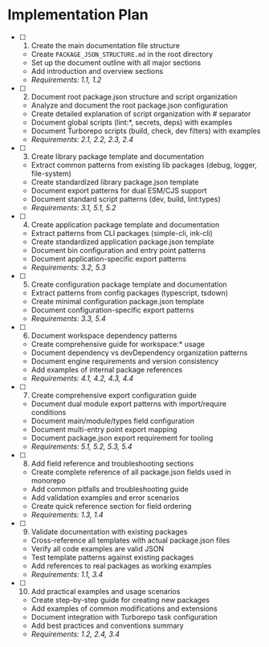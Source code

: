 # Implementation Plan

- [ ] 1. Create the main documentation file structure
  - Create `PACKAGE_JSON_STRUCTURE.md` in the root directory
  - Set up the document outline with all major sections
  - Add introduction and overview sections
  - _Requirements: 1.1, 1.2_

- [ ] 2. Document root package.json structure and script organization
  - Analyze and document the root package.json configuration
  - Create detailed explanation of script organization with # separator
  - Document global scripts (lint:*, secrets, deps) with examples
  - Document Turborepo scripts (build, check, dev filters) with examples
  - _Requirements: 2.1, 2.2, 2.3, 2.4_

- [ ] 3. Create library package template and documentation
  - Extract common patterns from existing lib packages (debug, logger, file-system)
  - Create standardized library package.json template
  - Document export patterns for dual ESM/CJS support
  - Document standard script patterns (dev, build, lint:types)
  - _Requirements: 3.1, 5.1, 5.2_

- [ ] 4. Create application package template and documentation
  - Extract patterns from CLI packages (simple-cli, ink-cli)
  - Create standardized application package.json template
  - Document bin configuration and entry point patterns
  - Document application-specific export patterns
  - _Requirements: 3.2, 5.3_

- [ ] 5. Create configuration package template and documentation
  - Extract patterns from config packages (typescript, tsdown)
  - Create minimal configuration package.json template
  - Document configuration-specific export patterns
  - _Requirements: 3.3, 5.4_

- [ ] 6. Document workspace dependency patterns
  - Create comprehensive guide for workspace:* usage
  - Document dependency vs devDependency organization patterns
  - Document engine requirements and version consistency
  - Add examples of internal package references
  - _Requirements: 4.1, 4.2, 4.3, 4.4_

- [ ] 7. Create comprehensive export configuration guide
  - Document dual module export patterns with import/require conditions
  - Document main/module/types field configuration
  - Document multi-entry point export mapping
  - Document package.json export requirement for tooling
  - _Requirements: 5.1, 5.2, 5.3, 5.4_

- [ ] 8. Add field reference and troubleshooting sections
  - Create complete reference of all package.json fields used in monorepo
  - Add common pitfalls and troubleshooting guide
  - Add validation examples and error scenarios
  - Create quick reference section for field ordering
  - _Requirements: 1.3, 1.4_

- [ ] 9. Validate documentation with existing packages
  - Cross-reference all templates with actual package.json files
  - Verify all code examples are valid JSON
  - Test template patterns against existing packages
  - Add references to real packages as working examples
  - _Requirements: 1.1, 3.4_

- [ ] 10. Add practical examples and usage scenarios
  - Create step-by-step guide for creating new packages
  - Add examples of common modifications and extensions
  - Document integration with Turborepo task configuration
  - Add best practices and conventions summary
  - _Requirements: 1.2, 2.4, 3.4_